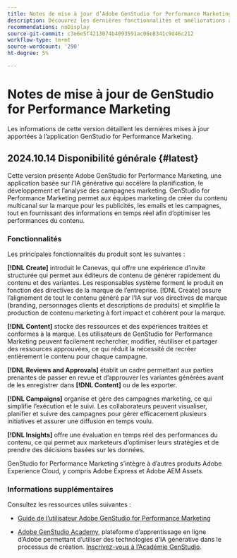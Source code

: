 ```yaml
---
title: Notes de mise à jour d’Adobe GenStudio for Performance Marketing
description: Découvrez les dernières fonctionnalités et améliorations apportées à Adobe GenStudio for Performance Marketing.
recommendations: noDisplay
source-git-commit: c3e6e5f4213074b4093591ac06e8341c9d46c212
workflow-type: tm+mt
source-wordcount: '290'
ht-degree: 5%

---
```


# Notes de mise à jour de GenStudio for Performance Marketing

Les informations de cette version détaillent les dernières mises à jour apportées à l’application GenStudio for Performance Marketing.

## 2024.10.14 Disponibilité générale {#latest}

Cette version présente Adobe GenStudio for Performance Marketing, une application basée sur l’IA générative qui accélère la planification, le développement et l’analyse des campagnes marketing. GenStudio for Performance Marketing permet aux équipes marketing de créer du contenu multicanal sur la marque pour les publicités, les emails et les campagnes, tout en fournissant des informations en temps réel afin d’optimiser les performances du contenu.

### Fonctionnalités

Les principales fonctionnalités du produit sont les suivantes :

**[!DNL Create]** introduit le Canevas, qui offre une expérience d’invite structurée qui permet aux éditeurs de contenu de générer rapidement du contenu et des variantes. Les responsables système forment le produit en fonction des directives de la marque de l’entreprise. [!DNL Create] assure l’alignement de tout le contenu généré par l’IA sur vos directives de marque (branding, personnages clients et descriptions de produits) et simplifie la production de contenu marketing à fort impact et cohérent pour la marque.

**[!DNL Content]** stocke des ressources et des expériences traitées et conformes à la marque. Les utilisateurs de GenStudio for Performance Marketing peuvent facilement rechercher, modifier, réutiliser et partager des ressources approuvées, ce qui réduit la nécessité de recréer entièrement le contenu pour chaque campagne.

**[!DNL Reviews and Approvals]** établit un cadre permettant aux parties prenantes de passer en revue et d’approuver les variantes générées avant de les enregistrer dans **[!DNL Content]** ou de les exporter.

**[!DNL Campaigns]** organise et gère des campagnes marketing, ce qui simplifie l’exécution et le suivi. Les collaborateurs peuvent visualiser, planifier et suivre des campagnes pour gérer efficacement plusieurs initiatives et assurer une diffusion en temps voulu.

**[!DNL Insights]** offre une évaluation en temps réel des performances du contenu, ce qui permet aux marketeurs d’optimiser leurs stratégies et de prendre des décisions basées sur les données.

GenStudio for Performance Marketing s’intègre à d’autres produits Adobe Experience Cloud, y compris Adobe Express et Adobe AEM Assets.

### Informations supplémentaires

Consultez les ressources utiles suivantes :

* [Guide de l’utilisateur Adobe GenStudio for Performance Marketing](https://experienceleague.adobe.com/en/docs/genstudio/user-guide/home)

* [Adobe GenStudio Academy](genstudioacademy.md), plateforme d’apprentissage en ligne d’Adobe permettant d’utiliser des technologies d’IA générative dans le processus de création. [Inscrivez-vous à l’Académie GenStudio](http://adobe.ly/genstudioacademyregistration).
